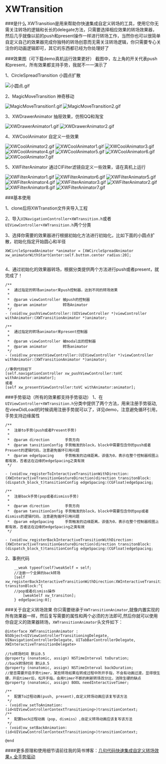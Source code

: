 # XWTransition

###是什么
XWTransition是用来帮助你快速集成自定义转场的工具，使用它你无需关注转场的逻辑和长长的delegate方法，只需要选择相应效果的转场效果器，然后几乎就像以前的push和present操作一样进行转场工作，当然你也可以很简单自定义自己的效果器完成你独特的转场创意而无需关注转场逻辑，你只需要专心关注你的动画逻辑即可，其它的东西都已经为你处理好了

###效果图（可下载demo真机运行效果更好）
截图中，左上角的开关代表push和present，所有效果都支持手势，我就不一一演示了

1、CircleSpreadTransition 小圆点扩散

![小圆点.gif](http://upload-images.jianshu.io/upload_images/1154055-53a21fd1498a0547.gif?imageMogr2/auto-orient/strip)

2、MagicMoveTransition 神奇移动


![MagicMoveTransition1.gif](http://upload-images.jianshu.io/upload_images/1154055-7f2a7f9ff4590611.gif?imageMogr2/auto-orient/strip)
![MagicMoveTransition2.gif](http://upload-images.jianshu.io/upload_images/1154055-3593e3b356bcf1de.gif?imageMogr2/auto-orient/strip)

3、XWDrawerAnimator 抽屉效果，仿照QQ和淘宝

![XWDrawerAnimator1.gif](http://upload-images.jianshu.io/upload_images/1154055-7ce100b7d8de68d0.gif?imageMogr2/auto-orient/strip)
![XWDrawerAnimator2.gif](http://upload-images.jianshu.io/upload_images/1154055-a955134f8fc57edd.gif?imageMogr2/auto-orient/strip)

4、XWCoolAnimator 自定义一些效果

![XWCoolAnimator2.gif](http://upload-images.jianshu.io/upload_images/1154055-b91aaa380658aea2.gif?imageMogr2/auto-orient/strip)
![XWCoolAnimator1.gif](http://upload-images.jianshu.io/upload_images/1154055-11463b1600954cbf.gif?imageMogr2/auto-orient/strip)
![XWCoolAnimator3.gif](http://upload-images.jianshu.io/upload_images/1154055-865c860ae815dee3.gif?imageMogr2/auto-orient/strip)
![XWCoolAnimator4.gif](http://upload-images.jianshu.io/upload_images/1154055-4427d7a13724cab2.gif?imageMogr2/auto-orient/strip)
![XWCoolAnimator5.gif](http://upload-images.jianshu.io/upload_images/1154055-16bb0fb9435edaa2.gif?imageMogr2/auto-orient/strip)
![XWCoolAnimator6.gif](http://upload-images.jianshu.io/upload_images/1154055-7005cabfc86bff65.gif?imageMogr2/auto-orient/strip)
![XWCoolAnimator7.gif](http://upload-images.jianshu.io/upload_images/1154055-491415eac763bd58.gif?imageMogr2/auto-orient/strip)

5、XWFilterAnimator 通过CIFilter滤镜自定义一些效果，请在真机上运行

![XWFilterAnimator1.gif](http://upload-images.jianshu.io/upload_images/1154055-de1a3e6ca1ce5c7a.gif?imageMogr2/auto-orient/strip)
![XWFilterAnimator6.gif](http://upload-images.jianshu.io/upload_images/1154055-9f3805ba6198ac2b.gif?imageMogr2/auto-orient/strip)
![XWFilterAnimator5.gif](http://upload-images.jianshu.io/upload_images/1154055-d98e03b7a08e8352.gif?imageMogr2/auto-orient/strip)
![XWFilterAnimator4.gif](http://upload-images.jianshu.io/upload_images/1154055-b3ff2938f4079bd9.gif?imageMogr2/auto-orient/strip)
![XWFilterAnimator3.gif](http://upload-images.jianshu.io/upload_images/1154055-931ca82d418e3801.gif?imageMogr2/auto-orient/strip)
![XWFilterAnimator2.gif](http://upload-images.jianshu.io/upload_images/1154055-2aa75294d5097e20.gif?imageMogr2/auto-orient/strip)
![XWFilterAnimator8.gif](http://upload-images.jianshu.io/upload_images/1154055-adbaa9592d501e00.gif?imageMogr2/auto-orient/strip)
![XWFilterAnimator7.gif](http://upload-images.jianshu.io/upload_images/1154055-50bb0975c6fc4801.gif?imageMogr2/auto-orient/strip)

###基本使用

1、clone后将XWTranstion文件夹导入工程

2、导入`UINavigationController+XWTransition.h`或者`UIViewController+XWTransition.h`两个分类

3、选择你需要的效果器进行根据初始化方法进行初始化，比如下面的小圆点扩散，初始化指定开始圆心和半径

```
XWCircleSpreadAnimator *animator = [XWCircleSpreadAnimator xw_animatorWithStartCenter:self.button.center radius:20];
    
```

4、通过初始化的效果器转场，根据分类提供两个方法进行push或者present，就完成了！

```
/**
 *  通过指定的转场animator来push控制器，达到不同的转场效果
 *
 *  @param viewController 被push的控制器
 *  @param animator       转场Animator
 */
- (void)xw_pushViewController:(UIViewController *)viewController withAnimator:(XWTransitionAnimator *)animator;

/**
 *  通过指定的转场animator来present控制器
 *
 *  @param viewController 被modal出的控制器
 *  @param animator       转场animator
 */
- (void)xw_presentViewController:(UIViewController *)viewController withAnimator:(XWTransitionAnimator *)animator;

//事例代码如下
[self.navigationController xw_pushViewController:toVC withAnimator:animator];
或者
[self xw_presentViewController:toVC withAnimator:animator];

```

###手势驱动（所有的效果都支持手势驱动）
1、在`UIViewController+XWTransition.h`分类中提供了两个方法，用来注册手势驱动,在viewDidLoad的时候调用注册手势就可以了，详见demo，注意避免循环引用，手势支持边缘属性

```
/**
 *  注册to手势(push或者Present手势)
 *
 *  @param direction       手势方向
 *  @param tansitionConfig 手势触发的block，block中需要包含你的push或者Present的逻辑代码，注意避免循环引用问题
 *  @param edgeSpacing     手势触发的边缘距离，该值为0，表示在整个控制器视图上都有效，否者这在边缘的edgeSpacing之类有效
 */

- (void)xw_registerToInteractiveTransitionWithDirection:(XWInteractiveTransitionGestureDirection)direction transitonBlock:(dispatch_block_t)tansitionConfig edgeSpacing:(CGFloat)edgeSpacing;

/**
 *  注册back手势(pop或者dismiss手势)
 *
 *  @param direction       手势方向
 *  @param tansitionConfig 手势触发的block，block中需要包含你的pop或者dismiss的逻辑代码，注意避免循环引用问题
 *  @param edgeSpacing     手势触发的边缘距离，该值为0，表示在整个控制器视图上都有效，否者这在边缘的edgeSpacing之类有效
 */

- (void)xw_registerBackInteractiveTransitionWithDirection:(XWInteractiveTransitionGestureDirection)direction transitonBlock:(dispatch_block_t)tansitionConfig edgeSpacing:(CGFloat)edgeSpacing;

```

2、事例代码

```
    __weak typeof(self)weakSelf = self;
    //注册一个全屏的back转场
    [self xw_registerBackInteractiveTransitionWithDirection:XWInteractiveTransitionGestureDirectionDown transitonBlock:^{
    //pop或者dismiss操作
        [weakSelf xw_transiton];
    } edgeSpacing:0];

```


###关于自定义转场效果
你只需要继承于`XWTransitionAnimator`,就像内置实现的所有效果器一样，然后复写需要的属性和两个必须的方法即可,然后你就可以使用你自定义的效果器转场，`XWTransitionAnimator`头文件如下：

```
@interface XWTransitionAnimator : NSObject<UIViewControllerTransitioningDelegate, UINavigationControllerDelegate, UITabBarControllerDelegate, XWInteractiveTransitionDelegate>

//to转场时间 默认0.5
@property (nonatomic, assign) NSTimeInterval toDuration;
//back转场时间 默认0.5
@property (nonatomic, assign) NSTimeInterval backDuration;
//是否需要开启手势timer，某些转场如果在转成过程中所开手指，不会有动画过渡，显得很生硬，开启timer后，松开手指，会用timer不断的刷新转场百分比，消除生硬的缺点
@property (nonatomic, assign) BOOL needInteractiveTimer;

/**
 *  配置To过程动画(push, present),自定义转场动画应该复写该方法
 */
- (void)xw_setToAnimation:(id<UIViewControllerContextTransitioning>)transitionContext;
/**
 *  配置back过程动画（pop, dismiss）,自定义转场动画应该复写该方法
 */
- (void)xw_setBackAnimation:(id<UIViewControllerContextTransitioning>)transitionContext;

@end
```

####更多原理和使用细节请前往我的简书博客：[几句代码快速集成自定义转场效果+ 全手势驱动](http://www.jianshu.com/p/e498b956491c)


